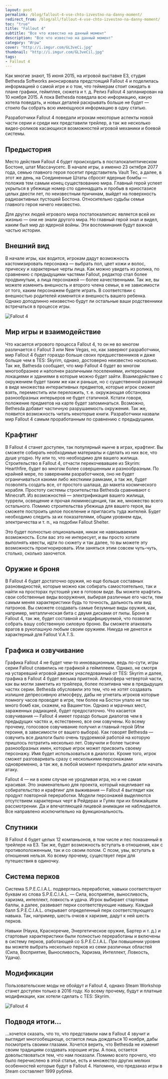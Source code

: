```yaml
---
layout: post
permalink: /blog/fallout-4-vse-chto-izvestno-na-danny-moment/
redirect_from: /blog/all/fallout-4-vse-chto-izvestno-na-danny-moment/
toc: "true"
title: "Fallout 4"
subtitle: "Все что известно на данный момент"
description: "Все что известно на данный момент"
category: "Игры"
cover: "http://i.imgur.com/GL3veCi.jpg"
thumbnail: "http://i.imgur.com/GL3veCil.jpg"
tags:
- Fallout 4
---
```


Как многие знают, 15 июня 2015, на игровой выставке Е3, студия Bethesda Softworks анонсировала предстоящий Fallout 4 и поделилась информацией о самой игре и о том, что геймерам стоит ожидать в плане графики, геймплея, сюжета и т. д. Релиз Fallout 4 запланирован на 10 ноября 2015. А пока Bethesda поведала всю информацию, какую хотела поведать, и новых деталей раскрывать больше не будет — стоило бы собрать всю имеющуюся информацию в одну статью.

Разработчики Fallout 4 поведали игрокам некоторые аспекты новой части серии и среди них представили трейлер, а так же несколько видео-роликов касающихся возможностей игровой механики и боевой системы.

<div full>
	<div class="youtube" id="GE2BkLqMef4"></div>
</div>

## Предыстория

<p main>Место действия Fallout 4 будет происходить в постапокалиптическом Бостоне, штат Массачусетс. В начале игры, а именно 23 октября 2077 года, семью главного героя посетит представитель Vault Tec, а далее, в этот же день, на Соединенные Штаты сбросят ядерные бомбы — положив тем самым конец существованию мира. Главный герой успеет укрыться в убежище номер сто одиннадцать и пробыв в криостазисе целых двести лет, по неизвестным причинам, выйдет на поверхность радиоактивных пустошей Бостона. Относительно судьбы семьи главного героя ничего неизвестно.</p>

<p aside>Для других людей игрового мира постапокалипсис является всей их жизнью — они не знали другого мира. Но главный герой знал и видел, каким был мир до ядерной войны. Эти воспоминания будут важной частью истории.</p>

## Внешний вид

В начале игры, как водится, игрокам дадут возможность кастомизировать персонажа — выбрать пол, цвет кожи и волос, прическу и характерные черты лица. Как можно увидеть из ролика, по сравнению с предыдущими частями Fallout, редактор стал более продвинутым, а лица персонажей — более качественными. Так же, вы можете изменить внешность и второго члена семьи, в не зависимости от того, каким персонажем будете играть. В соответствии с внешностью родителей изменится и внешность вашего ребенка. Однако доподлинно неизвестно будут ли остальные ваши родственники встречаться в процессе игры.

![Fallout 4](http://i.imgur.com/os7Q9MI.jpg)

## Мир игры и взаимодействие

Что касается игрового процесса Fallout 4, то он не во многом различается с Fallout 3 или New Vegas, но, как заверяют разработчики, мир Fallout 4 будет гораздо больше своих предшественников и даже больше чем в TES: Skyrim, однако, достоверно неизвестно насколько. Так же, Bathesda сообщает, что мир Fallout 4 будет во многом многообразнее и наполнен различными поселениями, интересными локациями и зданиями в которые можно будет зайти. Взаимодействие с окружением будет таким же как и раньше, но с существенной разницей в виде множества интерактивных предметов, которые игрок сможет взять, переместить или переложить, т. е. окружающая обстановка разнообразных интерьеров не будет статичной. Кстати говоря, положение предметов на карте будет запоминаться. Возможно, Bethesda добавит частичную разрушаемость окружения. Так же, появится возможность читать некоторые книги. Разработчики назвали мир Fallout 4 самым проработанным по сравнению с предыдущими.

<div class="youtube" id="GrX-QT19Ro0"></div>

## Крафтинг

<p main>В Fallout 4 станет доступен, так популярный нынче в играх, крафтинг. Вы сможете собирать необходимые материалы и сделать из них все, что душе угодно. Ну или то, что необходимо для вашего жилища. Строительство в Fallout 4, отчасти перекочевавшее из Skyrim: Hearthfire, будет во многом более совершенным и разнообразным. По крайней мере, по заверениям разработчиков, оно не будет ограничиваться какими либо жесткими рамками, а так же, будет позволять создать все, от простого шалаша, до макета космического корабля. Простоту системы строительства Bethesda сравнивают с Minecraft. Из возможностей — электрификация вашего жилища, туррели, освещение и прочая люминесценция, так же, множество всего остального. Помимо строительства убежища для вашего героя, вы сможете построить целое поселение и пригласить туда жителей. Будет необходимо следить за их показателями, общим уровнем еды, электричества и т. п., на подобии Fallout Shelter.</p>

<p aside>Это будет полностью опциональная, никак не навязываемая возможность. Если вас это не интересует, и вы просто хотите выполнять квесты, идти по сюжету и так далее, то вы можете эту возможность проигнорировать. Или заняться этим совсем чуть-чуть, столько, сколько захочется.</p>

<div class="youtube" id="xewYbWYpgTw"></div>

## Оружие и броня

В Fallout 4 будет достаточно оружия, но еще больше составных разновидностей, которые можно как собирать самостоятельно, так и найти на просторах пустошей уже в готовом виде. Вы можете крафтить свои собственные виды вооружения, выбирая различные его части, тем самым меняя характеристики будь то точность, дальность или вид патронов. Вы сможете создавать самые безумные виды оружия, как, например, металлическая бита с двумя дисками от пилы. Броня в Fallout 4, так же, будет составной и модифицируемой, что позволит собрать вашу собственную силовую броню. Вы сможете атаковать врагов в рукопашную любым своим оружием. Никуда не денется и характерный для Fallout V.A.T.S.

<div class="youtube" id="f-D8KDx2_eQ"></div>

## Графика и озвучивание

<p main>Графика Fallout 4 не будет чем-то инновационным, ведь по-сути, игры серии Fallout славились не графикой а геймплеем. Однако, не смотря на устаревший игровой движок унаследованный от TES: Skyrim и далее, графика в Fallout 4 будет весьма приятной. Атмосфера четвертой части, как вы могли заметить из трейлера, более позитивна чем в предыдущих частях серии. Bethesda обусловили это тем, что не хотят создавать излишне депрессивную атмосферу, дабы не угнетать игроков которые помногу часов проводят в игре, тем более на Бостон упало не так много бомб как, скажем, на Вашингтон. Однако и мрачных мест, зараженных радиацией, будет предостаточно. Что касается озвучивания — Fallout 4 имеет гораздо больше диалогов чем в предыдущих частях и, естественно, все они озвучены. Ко всему прочему, голосовое озвучивание получил и главный герой (Или героиня, в зависимости от вашего выбора). Как говорят Bethesda — озвучить все диалоги было очень трудоемкой работой на которую пришлось потратить несколько лет. Озвучили и более тысячи разнообразных имен, которые игрок может присвоить своему персонажу. Имя будет использоваться в диалогах. Кроме того, игрок сможет разговаривать сразу с несколькими персонажами одновременно, а так же, в любой момент прекратить диалог или начать атаку.</p>

<p aside>Fallout 4 — ни в коем случае не уродливая игра, но и не самая красивая. Это знаменательно для проекта, который нацеливает на собирательство и крафтинг для выживания — Fallout 4 выглядит как продукт повторной переработки. Модели персонажей выделяются отсутствием характерных черт в Рейдерах и Гулях при их ближайшем рассмотрении. Да и впечатляющей лицевой анимации не наблюдается. Все направлено исключительно на функциональность.</p>

<div class="youtube" id="xpm9qGDBEA8"></div>

## Спутники

В Fallout 4 будет целых 12 компаньонов, в том числе и пес показанный в трейлере на Е3. Так же, будет возможность вступать в отношения, как с противоположенным, так и со своим полом. С псом, увы, вступать в отношения нельзя. Ко всему прочему, существует перк для путешествия в одиночку.

## Система перков

<p main>Система S.P.E.C.I.A.L. подверглась переработке, навыки соответствуют буквам из слова S.P.E.C.I.A.L. — Сила, восприятие, выносливость, харизма, интеллект, ловкость и удача. Игрок выбирает стартовые баллы, а далее, развивает перки соответствующие навыку. Каждый балл S.P.E.C.I.A.L. открывает определенный перк соответствующего навыка. Так, например, шесть очков к харизме, дадут к ней шесть перков.</p>

<p aside>Навыки (Наука, Красноречие, Энергетическое оружие, Бартер и т. д.) и стартовые характеристики были полностью переработаны и включены в систему перков, работающей со S.P.E.C.I.A.L. При повышении уровня вы можете выбрать несколько перков из семи различных областей (Сила, Восприятие, Выносливость, Харизма, Интеллект, Ловкость, Удача).</p>

## Модификации

Пользовательские моды не обойдут и Fallout 4, однако Steam Workshop станет доступен только в 2016 году. Ко всему прочему, будут и платные модификации, как хотели сделать с TES: Skyrim.

![Fallout 4](http://i.imgur.com/xzQ0wI7.jpg)

## Подводя итоги…

…хочется сказать, что то, что представили нам в Fallout 4 звучит и выглядит многообещающе, остается лишь дождаться 10 ноября, дабы посмотреть своими глазами. Хочется верить, что Bethesda не изменит своим традициям создавать хорошие игры. А пока, остается довольствоваться тем, что нам показали. Помимо всего прочего, что было перечислено в этой статье, есть и множество других мелких особенностей которые будут в Fallout 4. Напомню, что предзаказ игры в Steam составляет 1999 рублей.